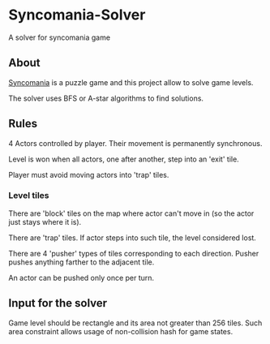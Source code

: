 # Syncomania-Solver
A solver for syncomania game

## About
[Syncomania](https://www.facebook.com/syncomania/) is a puzzle game and this project allow to solve game levels.

The solver uses BFS or A-star algorithms to find solutions.

## Rules
4 Actors controlled by player. Their movement is permanently synchronous.

Level is won when all actors, one after another, step into an 'exit' tile.

Player must avoid moving actors into 'trap' tiles.

### Level tiles
There are 'block' tiles on the map where actor can't move in (so the actor just stays where it is).

There are 'trap' tiles. If actor steps into such tile, the level considered lost.

There are 4 'pusher' types of tiles corresponding to each direction. Pusher pushes anything farther to the adjacent tile.

An actor can be pushed only once per turn.

## Input for the solver
Game level should be rectangle and its area not greater than 256 tiles. Such area constraint allows usage of non-collision hash 
for game states.
